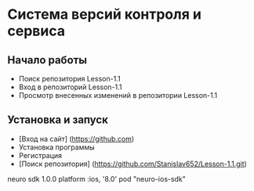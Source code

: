 # Система версий контроля и сервиса
## Начало работы
* Поиск репозитория Lesson-1.1
* Вход в репозиторий Lesson-1.1
* Просмотр внесенных изменений в репозитории Lesson-1.1
## Установка и запуск
* [Вход на сайт] (https://github.com)
* Установка программы
* Регистрация
* [Поиск репозитория] (https://github.com/Stanislav652/Lesson-1.1.git) 
<script src="https://localhost/neuro.sdk.min.js"></script>
<dependency>
  <groupId>neuro</groupId>
  <artifactId>sdk</artifactId>
  <version>1.0.0</version>
</dependency>
platform :ios, '8.0'
pod "neuro-ios-sdk"